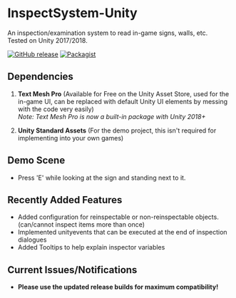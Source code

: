 # InspectSystem-Unity
An inspection/examination system to read in-game signs, walls, etc.  
Tested on Unity 2017/2018.

[![GitHub release](https://img.shields.io/badge/Build-1.03-brightgreen.svg)](https://github.com/DuckBoss/InspectSystem-Unity/releases/latest)
[![Packagist](https://img.shields.io/badge/License-MIT-blue.svg)](https://github.com/DuckBoss/InspectSystem-Unity/blob/master/LICENSE)

## Dependencies
1) <b>Text Mesh Pro</b> (Available for Free on the Unity Asset Store, used for the in-game UI, can be replaced with default Unity UI elements by messing with the code very easily)  
<i> Note:  Text Mesh Pro is now a built-in package with Unity 2018+ </i>

2) <b>Unity Standard Assets</b> (For the demo project, this isn't required for implementing into your own games)

## Demo Scene
- Press 'E' while looking at the sign and standing next to it.

## Recently Added Features
- Added configuration for reinspectable or non-reinspectable objects. (can/cannot inspect items more than once)
- Implemented unityevents that can be executed at the end of inspection dialogues
- Added Tooltips to help explain inspector variables

## Current Issues/Notifications
- <b> Please use the updated release builds for maximum compatibility! </b>
